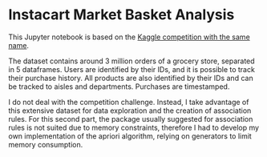 # Instacart Market Basket Analysis

This Jupyter notebook is based on the [Kaggle competition with the same name](https://www.kaggle.com/c/instacart-market-basket-analysis).

The dataset contains around 3 million orders of a grocery store, separated in 5 dataframes. Users are identified by their IDs, and it is possible to track their purchase history. All products are also identified by their IDs and can be tracked to aisles and departments. Purchases are timestamped.

I do not deal with the competition challenge. Instead, I take advantage of this extensive dataset for data exploration and the creation of association rules. For this second part, the package usually suggested for association rules is not suited due to memory constraints, therefore I had to develop my own implementation of the apriori algorithm, relying on generators to limit memory consumption.
